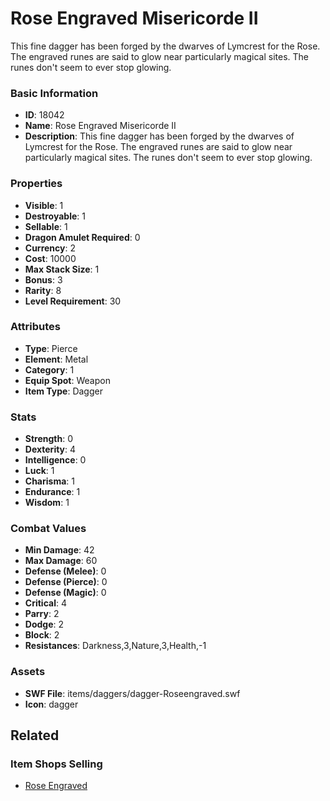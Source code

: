 # Rose Engraved Misericorde II

This fine dagger has been forged by the dwarves of Lymcrest for the Rose. The engraved runes are said to glow near particularly magical sites. The runes don't seem to ever stop glowing. 

### Basic Information

- **ID**: 18042
- **Name**: Rose Engraved Misericorde II
- **Description**: This fine dagger has been forged by the dwarves of Lymcrest for the Rose. The engraved runes are said to glow near particularly magical sites. The runes don&#039;t seem to ever stop glowing. 

### Properties

- **Visible**: 1
- **Destroyable**: 1
- **Sellable**: 1
- **Dragon Amulet Required**: 0
- **Currency**: 2
- **Cost**: 10000
- **Max Stack Size**: 1
- **Bonus**: 3
- **Rarity**: 8
- **Level Requirement**: 30

### Attributes

- **Type**: Pierce
- **Element**: Metal
- **Category**: 1
- **Equip Spot**: Weapon
- **Item Type**: Dagger

### Stats

- **Strength**: 0
- **Dexterity**: 4
- **Intelligence**: 0
- **Luck**: 1
- **Charisma**: 1
- **Endurance**: 1
- **Wisdom**: 1

### Combat Values

- **Min Damage**: 42
- **Max Damage**: 60
- **Defense (Melee)**: 0
- **Defense (Pierce)**: 0
- **Defense (Magic)**: 0
- **Critical**: 4
- **Parry**: 2
- **Dodge**: 2
- **Block**: 2
- **Resistances**: Darkness,3,Nature,3,Health,-1

### Assets

- **SWF File**: items/daggers/dagger-Roseengraved.swf
- **Icon**: dagger

## Related

### Item Shops Selling

- [Rose Engraved](../item-shops/589-rose-engraved.md)


